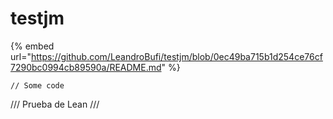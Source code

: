 # testjm

{% embed url="https://github.com/LeandroBufi/testjm/blob/0ec49ba715b1d254ce76cf7290bc0994cb89590a/README.md" %}

```
// Some code
```

/// Prueba de Lean ///
